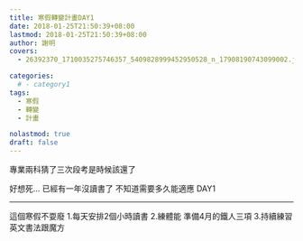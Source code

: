 ```yaml
---
title: 寒假轉變計畫DAY1
date: 2018-01-25T21:50:39+08:00
lastmod: 2018-01-25T21:50:39+08:00
author: 謝明
covers:
  - 26392370_1710035275746357_5409828999452950528_n_17908190743099002.jpg

categories:
  # - category1
tags:
  - 寒假
  - 轉變
  - 計畫

nolastmod: true
draft: false
---
```


專業兩科猜了三次段考是時候該還了

好想死…
已經有一年沒讀書了
不知道需要多久能適應  DAY1

<!--more-->
___

這個寒假不耍廢
1.每天安排2個小時讀書
2.練體能 準備4月的鐵人三項
3.持續練習英文書法跟魔方

